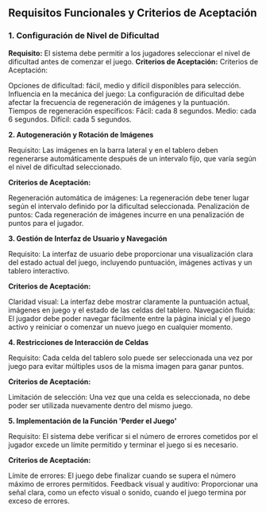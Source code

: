 ## Requisitos Funcionales y Criterios de Aceptación
### 1. Configuración de Nivel de Dificultad
**Requisito:** El sistema debe permitir a los jugadores seleccionar el nivel de dificultad antes de comenzar el juego.
**Criterios de Aceptación:**
Criterios de Aceptación:

Opciones de dificultad: fácil, medio y difícil disponibles para selección.
Influencia en la mecánica del juego: La configuración de dificultad debe afectar la frecuencia de regeneración de imágenes y la puntuación.
Tiempos de regeneración específicos:
Fácil: cada 8 segundos.
Medio: cada 6 segundos.
Difícil: cada 5 segundos.

**2. Autogeneración y Rotación de Imágenes**

Requisito: Las imágenes en la barra lateral y en el tablero deben regenerarse automáticamente después de un intervalo fijo, que varía según el nivel de dificultad seleccionado.

**Criterios de Aceptación:**

Regeneración automática de imágenes: La regeneración debe tener lugar según el intervalo definido por la dificultad seleccionada.
Penalización de puntos: Cada regeneración de imágenes incurre en una penalización de puntos para el jugador.

**3. Gestión de Interfaz de Usuario y Navegación**

Requisito: La interfaz de usuario debe proporcionar una visualización clara del estado actual del juego, incluyendo puntuación, imágenes activas y un tablero interactivo.

**Criterios de Aceptación:**

Claridad visual: La interfaz debe mostrar claramente la puntuación actual, imágenes en juego y el estado de las celdas del tablero.
Navegación fluida: El jugador debe poder navegar fácilmente entre la página inicial y el juego activo y reiniciar o comenzar un nuevo juego en cualquier momento.


**4. Restricciones de Interacción de Celdas**

Requisito: Cada celda del tablero solo puede ser seleccionada una vez por juego para evitar múltiples usos de la misma imagen para ganar puntos.

**Criterios de Aceptación:**

Limitación de selección: Una vez que una celda es seleccionada, no debe poder ser utilizada nuevamente dentro del mismo juego.

**5. Implementación de la Función 'Perder el Juego'**

Requisito: El sistema debe verificar si el número de errores cometidos por el jugador excede un límite permitido y terminar el juego si es necesario.

**Criterios de Aceptación:**

Límite de errores: El juego debe finalizar cuando se supera el número máximo de errores permitidos.
Feedback visual y auditivo: Proporcionar una señal clara, como un efecto visual o sonido, cuando el juego termina por exceso de errores.